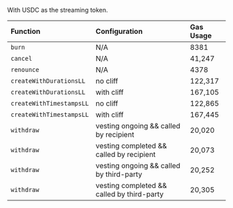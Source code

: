 With USDC as the streaming token.

| Function                 | Configuration                              | Gas Usage |
| :----------------------- | :----------------------------------------- | :-------- |
| `burn`                   | N/A                                        | 8381      |
| `cancel`                 | N/A                                        | 41,247    |
| `renounce`               | N/A                                        | 4378      |
| `createWithDurationsLL`  | no cliff                                   | 122,317   |
| `createWithDurationsLL`  | with cliff                                 | 167,105   |
| `createWithTimestampsLL` | no cliff                                   | 122,865   |
| `createWithTimestampsLL` | with cliff                                 | 167,445   |
| `withdraw`               | vesting ongoing && called by recipient     | 20,020    |
| `withdraw`               | vesting completed && called by recipient   | 20,073    |
| `withdraw`               | vesting ongoing && called by third-party   | 20,252    |
| `withdraw`               | vesting completed && called by third-party | 20,305    |
